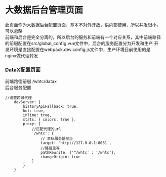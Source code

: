 # 大数据后台管理页面
此页面作为大数据后台配置页面，基本不对外开放，供内部使用，所以并发很小，可以忽略  
前端和后台是完全分离的，所以后台的服务和前端有一个对应关系，其中前端路径的前缀配置在src/global_config.vue文件中，后台的服务配置分为开发和生产
开发环境是直接配置在webpack.dev.config.js文件中，生产环境目前使用的是nginx做代理转发

### DataX配置页面
前端路径前缀 /whtc/datax  
后台服务配置
```
//设置跨域代理
    devServer: {
        historyApiFallback: true,
        hot: true,
        inline: true,
        stats: { colors: true },
        proxy: {
            //匹配代理的url
            '/whtc': {
                // 目标服务器地址
                target: 'http://127.0.0.1:8081',
                //路径重写
                pathRewrite: {'^/whtc' : '/whtc'},
                changeOrigin: true
            }
        }
    }
```